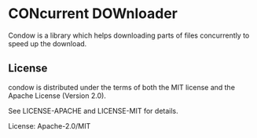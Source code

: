 # CONcurrent DOWnloader

Condow is a library which helps downloading parts of files concurrently to speed up the 
download.

## License

condow is distributed under the terms of both the MIT license and the Apache License (Version 2.0).

See LICENSE-APACHE and LICENSE-MIT for details.

License: Apache-2.0/MIT